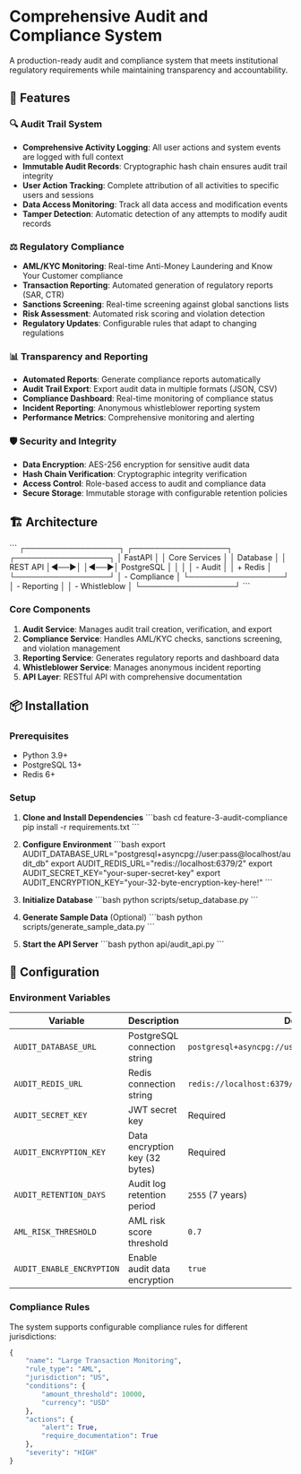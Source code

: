 # Comprehensive Audit and Compliance System

A production-ready audit and compliance system that meets institutional regulatory requirements while maintaining transparency and accountability.

## 🚀 Features

### 🔍 Audit Trail System
- **Comprehensive Activity Logging**: All user actions and system events are logged with full context
- **Immutable Audit Records**: Cryptographic hash chain ensures audit trail integrity
- **User Action Tracking**: Complete attribution of all activities to specific users and sessions
- **Data Access Monitoring**: Track all data access and modification events
- **Tamper Detection**: Automatic detection of any attempts to modify audit records

### ⚖️ Regulatory Compliance
- **AML/KYC Monitoring**: Real-time Anti-Money Laundering and Know Your Customer compliance
- **Transaction Reporting**: Automated generation of regulatory reports (SAR, CTR)
- **Sanctions Screening**: Real-time screening against global sanctions lists
- **Risk Assessment**: Automated risk scoring and violation detection
- **Regulatory Updates**: Configurable rules that adapt to changing regulations

### 📊 Transparency and Reporting
- **Automated Reports**: Generate compliance reports automatically
- **Audit Trail Export**: Export audit data in multiple formats (JSON, CSV)
- **Compliance Dashboard**: Real-time monitoring of compliance status
- **Incident Reporting**: Anonymous whistleblower reporting system
- **Performance Metrics**: Comprehensive monitoring and alerting

### 🛡️ Security and Integrity
- **Data Encryption**: AES-256 encryption for sensitive audit data
- **Hash Chain Verification**: Cryptographic integrity verification
- **Access Control**: Role-based access to audit and compliance data
- **Secure Storage**: Immutable storage with configurable retention policies

## 🏗️ Architecture

\`\`\`
┌─────────────────┐    ┌─────────────────┐    ┌─────────────────┐
│   FastAPI       │    │   Core Services │    │   Database      │
│   REST API      │◄──►│                 │◄──►│   PostgreSQL    │
│                 │    │   - Audit       │    │   + Redis       │
└─────────────────┘    │   - Compliance  │    └─────────────────┘
                       │   - Reporting   │
                       │   - Whistleblow │
                       └─────────────────┘
\`\`\`

### Core Components

1. **Audit Service**: Manages audit trail creation, verification, and export
2. **Compliance Service**: Handles AML/KYC checks, sanctions screening, and violation management
3. **Reporting Service**: Generates regulatory reports and dashboard data
4. **Whistleblower Service**: Manages anonymous incident reporting
5. **API Layer**: RESTful API with comprehensive documentation

## 📦 Installation

### Prerequisites
- Python 3.9+
- PostgreSQL 13+
- Redis 6+

### Setup

1. **Clone and Install Dependencies**
\`\`\`bash
cd feature-3-audit-compliance
pip install -r requirements.txt
\`\`\`

2. **Configure Environment**
\`\`\`bash
export AUDIT_DATABASE_URL="postgresql+asyncpg://user:pass@localhost/audit_db"
export AUDIT_REDIS_URL="redis://localhost:6379/2"
export AUDIT_SECRET_KEY="your-super-secret-key"
export AUDIT_ENCRYPTION_KEY="your-32-byte-encryption-key-here!"
\`\`\`

3. **Initialize Database**
\`\`\`bash
python scripts/setup_database.py
\`\`\`

4. **Generate Sample Data** (Optional)
\`\`\`bash
python scripts/generate_sample_data.py
\`\`\`

5. **Start the API Server**
\`\`\`bash
python api/audit_api.py
\`\`\`

## 🔧 Configuration

### Environment Variables

| Variable | Description | Default |
|----------|-------------|---------|
| `AUDIT_DATABASE_URL` | PostgreSQL connection string | `postgresql+asyncpg://user:pass@localhost/audit_db` |
| `AUDIT_REDIS_URL` | Redis connection string | `redis://localhost:6379/2` |
| `AUDIT_SECRET_KEY` | JWT secret key | Required |
| `AUDIT_ENCRYPTION_KEY` | Data encryption key (32 bytes) | Required |
| `AUDIT_RETENTION_DAYS` | Audit log retention period | `2555` (7 years) |
| `AML_RISK_THRESHOLD` | AML risk score threshold | `0.7` |
| `AUDIT_ENABLE_ENCRYPTION` | Enable audit data encryption | `true` |

### Compliance Rules

The system supports configurable compliance rules for different jurisdictions:

```python
{
    "name": "Large Transaction Monitoring",
    "rule_type": "AML",
    "jurisdiction": "US",
    "conditions": {
        "amount_threshold": 10000,
        "currency": "USD"
    },
    "actions": {
        "alert": True,
        "require_documentation": True
    },
    "severity": "HIGH"
}
